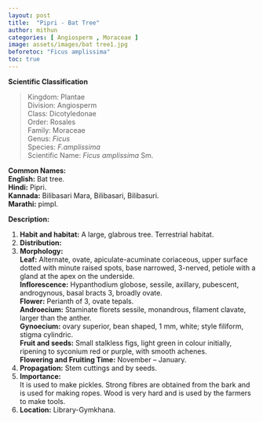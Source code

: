 ```yaml
---
layout: post
title:  "Pipri - Bat Tree"
author: mithun
categories: [ Angiosperm , Moraceae ]
image: assets/images/bat tree1.jpg
beforetoc: "Ficus amplissima"
toc: true
---
```


**Scientific Classification**  
>Kingdom:			Plantae  
>Division:			Angiosperm  
>Class:				Dicotyledonae  
>Order:				Rosales  
>Family:			Moraceae  
>Genus:				*Ficus*  
>Species:			*F.amplissima*  
>Scientific Name:	*Ficus amplissima* Sm.  
  
**Common Names:**  
**English:**                              Bat tree.  
**Hindi:**                                 Pipri.  
**Kannada:**                            Bilibasari Mara, Bilibasari, Bilibasuri.  
**Marathi:**                              pimpl.  
  
**Description:**  
1. **Habit and habitat:** A large, glabrous tree. Terrestrial habitat.  
2. **Distribution:**  
3. **Morphology:**  
**Leaf:** Alternate, ovate, apiculate-acuminate coriaceous, upper surface dotted with minute raised spots, base narrowed, 3-nerved, petiole with a gland at the apex on the underside.  
**Inflorescence:** Hypanthodium globose, sessile, axillary, pubescent, androgynous, basal bracts 3, broadly ovate.  
**Flower:** Perianth of 3, ovate tepals.  
**Androecium:** Staminate florets sessile, monandrous, filament clavate, larger than the anther.  
**Gynoecium:** ovary superior, bean shaped, 1 mm, white; style filiform, stigma cylindric.  
**Fruit and seeds:** Small stalkless figs, light green in colour initially, ripening to syconium red or purple, with smooth achenes.  
**Flowering and Fruiting Time:** November – January.  
4. **Propagation:** Stem cuttings and by seeds.  
5. **Importance:**  
It is used to make pickles. Strong fibres are obtained from the bark and is used for making ropes. Wood is very hard and is used by the farmers to make tools.  
6. **Location:** Library-Gymkhana.  
